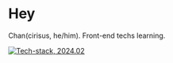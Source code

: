 # Hey

Chan(cirisus, he/him). Front-end techs learning.

[![Tech-stack, 2024.02](https://skillicons.dev/icons?i=js,html,css,svelte,ts,figma,ai)](https://skillicons.dev)
